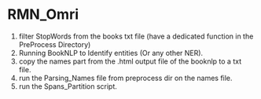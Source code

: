 # RMN_Omri

1. filter StopWords from the books txt file (have a dedicated function in the PreProcess Directory)
2. Running BookNLP to Identify entities (Or any other NER).
3. copy the names part from the .html output file of the booknlp to a txt file.
4. run the Parsing_Names file from preprocess dir on the names file.
5. run the Spans_Partition script.